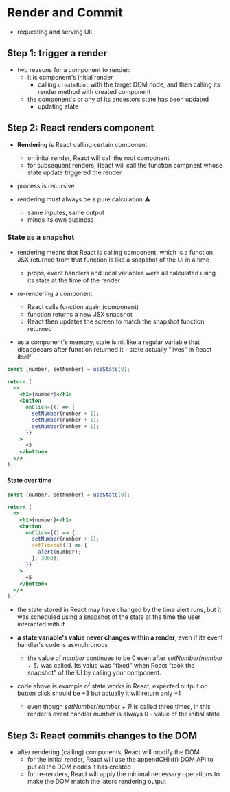 # Render and Commit

- requesting and serving UI:

## Step 1: trigger a render

- two reasons for a component to render:
  - it is component's initial render
    - calling `createRoot` with the target DOM node, and then calling its render method with created component
  - the component's or any of its ancestors state has been updated
    - updating state

## Step 2: React renders component

- **Rendering** is React calling certain component
  - on inital render, React will call the root component
  - for subsequent renders, React will call the function compnent whose state update triggered the render
- process is recursive

- rendering must always be a pure calculation :warning:
  - same inputes, same output
  - minds its own business

### State as a snapshot

- rendering means that React is calling component, which is a function. JSX returned from that function is like a snapshot of the UI in a time

  - props, event handlers and local variables were all calculated using its state at the time of the render

- re-rendering a component:

  - React calls function again (component)
  - function returns a new JSX snapshot
  - React then updates the screen to match the snapshot function returned

- as a component's memory, state is nit like a regular variable that disappeears after function returned it - state actually "lives" in React itself

```jsx
const [number, setNumber] = useState(0);

return (
  <>
    <h1>{number}</h1>
    <button
      onClick={() => {
        setNumber(number + 1);
        setNumber(number + 1);
        setNumber(number + 1);
      }}
    >
      +3
    </button>
  </>
);
```

#### State over time

```jsx
const [number, setNumber] = useState(0);

return (
  <>
    <h1>{number}</h1>
    <button
      onClick={() => {
        setNumber(number + 5);
        setTimeout(() => {
          alert(number);
        }, 3000);
      }}
    >
      +5
    </button>
  </>
);
```

- the state stored in React may have changed by the time alert runs, but it was scheduled using a snapshot of the state at the time the user interacted with it
- **a state variable's value never changes within a render**, even if its event handler's code is asynchronous

  - the value of _number_ continues to be 0 even after _setNumber(number + 5)_ was called. Its value was “fixed” when React “took the snapshot” of the UI by calling your component.

- code above is example of state works in React, expected output on button click should be +3 but actually it will return only +1
  - even though _setNumber(number + 1)_ is called three times, in this render's event handler _number_ is always 0 - value of the initial state

## Step 3: React commits changes to the DOM

- after rendering (calling) components, React will modify the DOM
  - for the initial render, React will use the appendCHild() DOM API to put all the DOM nodes it has created
  - for re-renders, React will apply the minimal necessary operations to make the DOM match the laters rendering output
